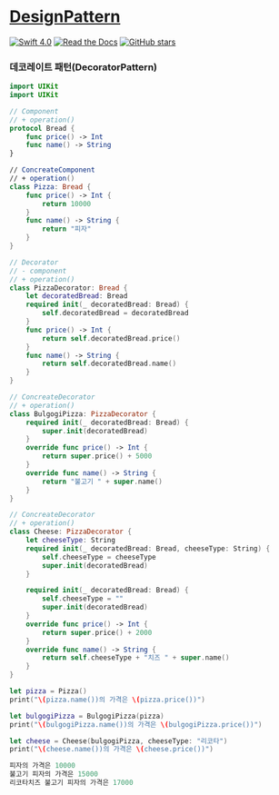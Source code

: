 # [DesignPattern](https://github.com/pikachu987/SwiftGrammar/tree/master/DesignPattern "SwiftGrammar")

[![Swift 4.0](https://img.shields.io/badge/Swift-4.0-orange.svg?style=flat)](https://developer.apple.com/swift/)
[![Read the Docs](https://img.shields.io/readthedocs/pip.svg)](https://github.com/pikachu987/SwiftGrammar)
[![GitHub stars](https://img.shields.io/github/stars/badges/shields.svg?style=social&label=Stars)](https://github.com/pikachu987/SwiftGrammar/stargazers)

### 데코레이트 패턴(DecoratorPattern)

````Swift
import UIKit
import UIKit

// Component
// + operation()
protocol Bread {
    func price() -> Int
    func name() -> String
}

// ConcreateComponent
// + operation()
class Pizza: Bread {
    func price() -> Int {
        return 10000
    }
    func name() -> String {
        return "피자"
    }
}

// Decorator
// - component
// + operation()
class PizzaDecorator: Bread {
    let decoratedBread: Bread
    required init(_ decoratedBread: Bread) {
        self.decoratedBread = decoratedBread
    }
    func price() -> Int {
        return self.decoratedBread.price()
    }
    func name() -> String {
        return self.decoratedBread.name()
    }
}

// ConcreateDecorator
// + operation()
class BulgogiPizza: PizzaDecorator {
    required init(_ decoratedBread: Bread) {
        super.init(decoratedBread)
    }
    override func price() -> Int {
        return super.price() + 5000
    }
    override func name() -> String {
        return "불고기 " + super.name()
    }
}

// ConcreateDecorator
// + operation()
class Cheese: PizzaDecorator {
    let cheeseType: String
    required init(_ decoratedBread: Bread, cheeseType: String) {
        self.cheeseType = cheeseType
        super.init(decoratedBread)
    }

    required init(_ decoratedBread: Bread) {
        self.cheeseType = ""
        super.init(decoratedBread)
    }
    override func price() -> Int {
        return super.price() + 2000
    }
    override func name() -> String {
        return self.cheeseType + "치즈 " + super.name()
    }
}

let pizza = Pizza()
print("\(pizza.name())의 가격은 \(pizza.price())")

let bulgogiPizza = BulgogiPizza(pizza)
print("\(bulgogiPizza.name())의 가격은 \(bulgogiPizza.price())")

let cheese = Cheese(bulgogiPizza, cheeseType: "리코타")
print("\(cheese.name())의 가격은 \(cheese.price())")
````

````Swift
피자의 가격은 10000
불고기 피자의 가격은 15000
리코타치즈 불고기 피자의 가격은 17000
````
